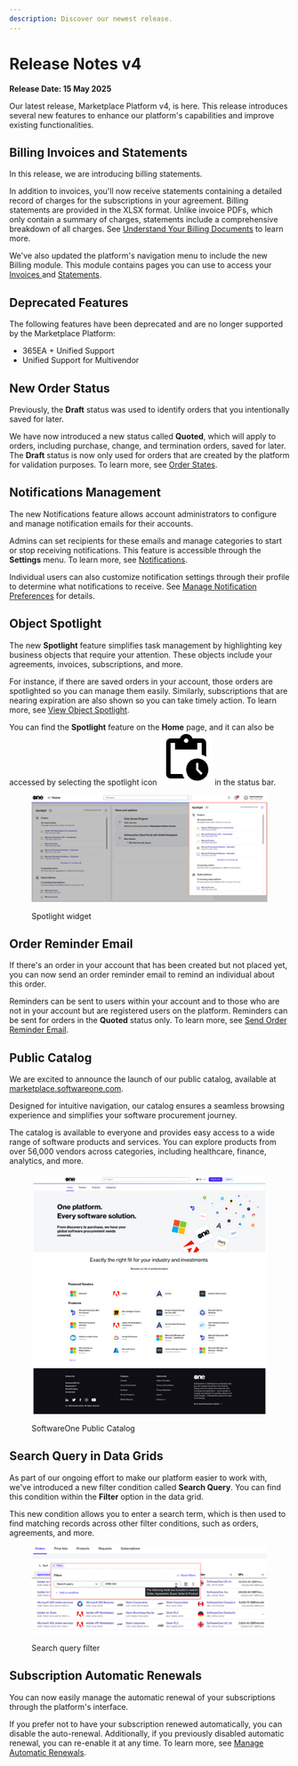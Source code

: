 ```yaml
---
description: Discover our newest release.
---
```


# Release Notes v4

**Release Date: 15 May 2025**

Our latest release, Marketplace Platform v4, is here. This release introduces several new features to enhance our platform's capabilities and improve existing functionalities.

## Billing Invoices and Statements

In this release, we are introducing billing statements.

In addition to invoices, you'll now receive statements containing a detailed record of charges for the subscriptions in your agreement. Billing statements are provided in the XLSX format. Unlike invoice PDFs, which only contain a summary of charges, statements include a comprehensive breakdown of all charges. See [Understand Your Billing Documents](../../modules-and-features/marketplace/billing/understand-your-billing-documents.md) to learn more.

We've also updated the platform's navigation menu to include the new Billing module. This module contains pages you can use to access your [Invoices ](../../modules-and-features/marketplace/billing/invoices/)and [Statements](../../modules-and-features/marketplace/billing/statements.md).

## Deprecated Features

The following features have been deprecated and are no longer supported by the Marketplace Platform:

* 365EA + Unified Support
* Unified Support for Multivendor

## New Order Status

Previously, the **Draft** status was used to identify orders that you intentionally saved for later.

We have now introduced a new status called **Quoted**, which will apply to orders, including purchase, change, and termination orders, saved for later. The **Draft** status is now only used for orders that are created by the platform for validation purposes. To learn more, see [Order States](../../modules-and-features/marketplace/orders/order-states.md).

## Notifications Management

The new Notifications feature allows account administrators to configure and manage notification emails for their accounts.

Admins can set recipients for these emails and manage categories to start or stop receiving notifications. This feature is accessible through the **Settings** menu. To learn more, see [Notifications](../../modules-and-features/settings/notifications/).&#x20;

Individual users can also customize notification settings through their profile to determine what notifications to receive. See [Manage Notification Preferences](../../marketplace-platform/getting-started/interface/manage-notification-preferences.md) for details.

## Object Spotlight

The new **Spotlight** feature simplifies task management by highlighting key business objects that require your attention. These objects include your agreements, invoices, subscriptions, and more.

For instance, if there are saved orders in your account, those orders are spotlighted so you can manage them easily. Similarly, subscriptions that are nearing expiration are also shown so you can take timely action. To learn more, see [View Object Spotlight](../../marketplace-platform/getting-started/interface/view-pending-tasks.md).

You can find the **Spotlight** feature on the **Home** page, and it can also be accessed by selecting the spotlight icon <img src="../../.gitbook/assets/icon_pending_actions (1).png" alt="" data-size="line"> in the status bar.&#x20;

<figure><img src="../../.gitbook/assets/spotlight.png" alt=""><figcaption><p>Spotlight widget</p></figcaption></figure>

## Order Reminder Email

If there's an order in your account that has been created but not placed yet, you can now send an order reminder email to remind an individual about this order.

Reminders can be sent to users within your account and to those who are not in your account but are registered users on the platform. Reminders can be sent for orders in the **Quoted** status only. To learn more, see [Send Order Reminder Email](../../modules-and-features/marketplace/orders/send-order-reminder-email.md).

## Public Catalog

We are excited to announce the launch of our public catalog, available at [marketplace.softwareone.com](https://www.marketplace.softwareone.com).

Designed for intuitive navigation, our catalog ensures a seamless browsing experience and simplifies your software procurement journey.

The catalog is available to everyone and provides easy access to a wide range of software products and services. You can explore products from over 56,000 vendors across categories, including healthcare, finance, analytics, and more.

<figure><img src="../../.gitbook/assets/release_notes_catalog.png" alt=""><figcaption><p>SoftwareOne Public Catalog</p></figcaption></figure>

## Search Query in Data Grids

As part of our ongoing effort to make our platform easier to work with, we've introduced a new filter condition called **Search Query**. You can find this condition within the **Filter** option in the data grid.

This new condition allows you to enter a search term, which is then used to find matching records across other filter conditions, such as orders, agreements, and more.

<figure><img src="../../.gitbook/assets/search_query.png" alt=""><figcaption><p>Search query filter</p></figcaption></figure>

## Subscription Automatic Renewals

You can now easily manage the automatic renewal of your subscriptions through the platform's interface.

If you prefer not to have your subscription renewed automatically, you can disable the auto-renewal. Additionally, if you previously disabled automatic renewal, you can re-enable it at any time. To learn more, see [Manage Automatic Renewals](../../modules-and-features/marketplace/subscriptions/manage-automatic-renewals.md).
